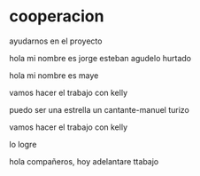 # cooperacion
ayudarnos en el proyecto

hola mi nombre es jorge esteban agudelo hurtado

hola mi nombre es maye 

vamos hacer el trabajo con kelly 

puedo ser una estrella un cantante-manuel turizo 

vamos hacer el trabajo con kelly

lo logre  

hola compañeros, hoy adelantare ttabajo



